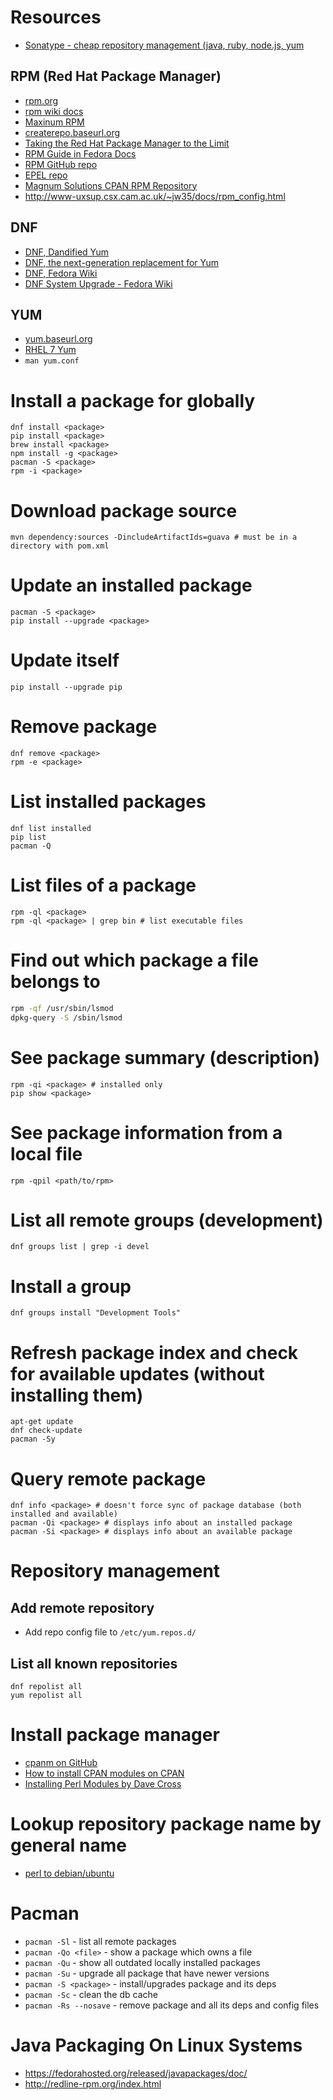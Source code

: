 # Resources
- [Sonatype - cheap repository management (java, ruby, node.js, yum](http://www.sonatype.com/nexus-product-pricing)

## RPM (Red Hat Package Manager)
- [rpm.org](http://www.rpm.org/)
- [rpm wiki docs](http://www.rpm.org/wiki/Docs)
- [Maxinum RPM](http://www.rpm.org/max-rpm/)
- [createrepo.baseurl.org](http://createrepo.baseurl.org/)
- [Taking the Red Hat Package Manager to the Limit](http://www.rpm.org/max-rpm/index.html)
- [RPM Guide in Fedora Docs](https://docs.fedoraproject.org/en-US/Fedora_Draft_Documentation/0.1/html/RPM_Guide/index.html)
- [RPM GitHub repo](https://github.com/rpm-software-management/rpm)
- [EPEL repo](https://fedoraproject.org/wiki/EPEL)
- [Magnum Solutions CPAN RPM Repository](http://rpm.mag-sol.com/)
- http://www-uxsup.csx.cam.ac.uk/~jw35/docs/rpm_config.html

## DNF
- [DNF, Dandified Yum](http://dnf.baseurl.org/)
- [DNF, the next-generation replacement for Yum](http://dnf.readthedocs.io/en/latest/)
- [DNF, Fedora Wiki](https://fedoraproject.org/wiki/Dnf)
- [DNF System Upgrade - Fedora Wiki](https://fedoraproject.org/wiki/DNF_system_upgrade)

## YUM
- [yum.baseurl.org](http://yum.baseurl.org/)
- [RHEL 7 Yum](https://access.redhat.com/documentation/en-US/Red_Hat_Enterprise_Linux/7/html/System_Administrators_Guide/part-Installing_and_Managing_Software.html)
- `man yum.conf`

# Install a package for globally
```
dnf install <package>
pip install <package>
brew install <package>
npm install -g <package>
pacman -S <package>
rpm -i <package>
```

# Download package source
```
mvn dependency:sources -DincludeArtifactIds=guava # must be in a directory with pom.xml
```

# Update an installed package
```
pacman -S <package>
pip install --upgrade <package>
```

# Update itself
```
pip install --upgrade pip
```

# Remove package
```
dnf remove <package>
rpm -e <package>
```

# List installed packages
```
dnf list installed
pip list
pacman -Q
```

# List files of a package
```
rpm -ql <package>
rpm -ql <package> | grep bin # list executable files
```

# Find out which package a file belongs to
```bash
rpm -qf /usr/sbin/lsmod
dpkg-query -S /sbin/lsmod
```

# See package summary (description)
```
rpm -qi <package> # installed only
pip show <package>
```

# See package information from a local file
```
rpm -qpil <path/to/rpm>
```

# List all remote groups (development)
```
dnf groups list | grep -i devel
```

# Install a group
```
dnf groups install "Development Tools"
```

# Refresh package index and check for available updates (without installing them)
```
apt-get update
dnf check-update
pacman -Sy
```

# Query remote package
```
dnf info <package> # doesn't force sync of package database (both installed and available)
pacman -Qi <package> # displays info about an installed package
pacman -Si <package> # displays info about an available package
```

# Repository management

## Add remote repository
- Add repo config file to `/etc/yum.repos.d/`

## List all known repositories
```
dnf repolist all
yum repolist all
```

# Install package manager
- [cpanm on GitHub](https://github.com/miyagawa/cpanminus)
- [How to install CPAN modules on CPAN](http://www.cpan.org/modules/INSTALL.html)
- [Installing Perl Modules by Dave Cross](http://perlhacks.com/2014/03/installing-modules/)

# Lookup repository package name by general name
- [perl to debian/ubuntu](http://deb.perl.it/)

# Pacman
- `pacman -Sl` - list all remote packages
- `pacman -Qo <file>` - show a package which owns a file
- `pacman -Qu` - show all outdated locally installed packages
- `pacman -Su` - upgrade all package that have newer versions
- `pacman -S <package>` - install/upgrades package and its deps
- `pacman -Sc` - clean the db cache
- `pacman -Rs --nosave` - remove package and all its deps and config files

# Java Packaging On Linux Systems
- https://fedorahosted.org/released/javapackages/doc/
- http://redline-rpm.org/index.html
